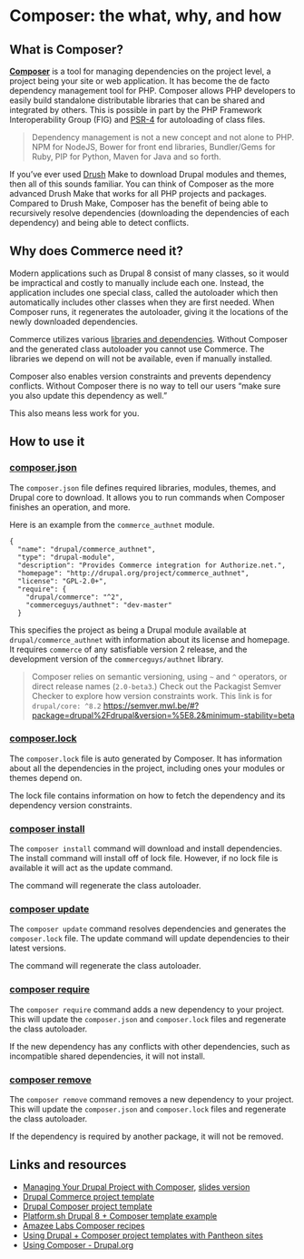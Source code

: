 # Composer: the what, why, and how

## What is Composer?
**[Composer](https://getcomposer.org/)** is a tool for managing dependencies on the project level, a project being your site or web application. It has become the de facto dependency management tool for PHP. Composer allows PHP developers to easily build standalone distributable libraries that can be shared and integrated by others. This is possible in part by the PHP Framework Interoperability Group (FIG) and [PSR-4](http://www.php-fig.org/psr/psr-4/) for autoloading of class files. 

> Dependency management is not a new concept and not alone to PHP. NPM for NodeJS, Bower for front end libraries, Bundler/Gems for Ruby, PIP for Python, Maven for Java and so forth. 

If you’ve ever used [Drush](http://www.drush.org/en/master/) Make to download Drupal modules and themes, then all of this sounds familiar. You can think of Composer as the more advanced Drush Make that works for all PHP projects and packages. Compared to Drush Make, Composer has the benefit of being able to recursively resolve dependencies (downloading the dependencies of each dependency) and being able to detect conflicts.

## Why does Commerce need it?

Modern applications such as Drupal 8 consist of many classes, so it would be impractical and costly to manually include each one. Instead, the application includes one special class, called the autoloader which then automatically includes other classes when they are first needed. When Composer runs, it regenerates the autoloader, giving it the locations of the newly downloaded dependencies.

Commerce utilizes various [libraries and dependencies](v2/building-blocks/index.md). Without Composer and the generated class autoloader you cannot use Commerce. The libraries we depend on will not be available, even if manually installed.

Composer also enables version constraints and prevents dependency conflicts. Without Composer there is no way to tell our users “make sure you also update this dependency as well.” 

This also means less work for you.

## How to use it

### [composer.json](https://getcomposer.org/doc/04-schema.md)
The `composer.json` file defines required libraries, modules, themes, and Drupal core to download. It allows you to run commands when Composer finishes an operation, and more.

Here is an example from the `commerce_authnet` module.

```
{
  "name": "drupal/commerce_authnet",
  "type": "drupal-module",
  "description": "Provides Commerce integration for Authorize.net.",
  "homepage": "http://drupal.org/project/commerce_authnet",
  "license": "GPL-2.0+",
  "require": {
    "drupal/commerce": "^2",
    "commerceguys/authnet": "dev-master"
  }

```

This specifies the project as being a Drupal module available at `drupal/commerce_authnet` with information about its license and homepage. It requires `commerce` of any satisfiable version 2 release, and the development version of the `commerceguys/authnet` library.

> Composer relies on semantic versioning, using `~` and `^` operators, or direct release names (`2.0-beta3`.) 
> Check out the Packagist Semver Checker to explore how version constraints work. This link is for `drupal/core: ^8.2` https://semver.mwl.be/#?package=drupal%2Fdrupal&version=%5E8.2&minimum-stability=beta

### [composer.lock](https://getcomposer.org/doc/01-basic-usage.md#composer-lock-the-lock-file)
The `composer.lock` file is auto generated by Composer. It has information about all the dependencies in the project, including ones your modules or themes depend on.

The lock file contains information on how to fetch the dependency and its dependency version constraints.

### [composer install](https://getcomposer.org/doc/03-cli.md#install)
The `composer install` command will download and install dependencies. The install command will install off of lock file. However, if no lock file is available it will act as the update command.

The command will regenerate the class autoloader.

### [composer update](https://getcomposer.org/doc/03-cli.md#update)
The `composer update` command resolves dependencies and generates the `composer.lock` file. The update command will update dependencies to their latest versions.

The command will regenerate the class autoloader.
### [composer require](https://getcomposer.org/doc/03-cli.md#require)
The `composer require` command adds a new dependency to your project. This will update the `composer.json` and `composer.lock` files and regenerate the class autoloader.

If the new dependency has any conflicts with other dependencies, such as incompatible shared dependencies, it will not install.

### [composer remove](https://getcomposer.org/doc/03-cli.md#remove)
The `composer remove` command removes a new dependency to your project. This will update the `composer.json` and `composer.lock` files and regenerate the class autoloader.

If the dependency is required by another package, it will not be removed.

## Links and resources

*  [Managing Your Drupal Project with Composer](https://glamanate.com/blog/managing-your-drupal-project-composer), [slides version](https://docs.google.com/presentation/d/1PK9q2dBkGHfyEO76bEVpqS61wTgA0LGbru2PECiwUnk/edit?usp=sharing)
* [Drupal Commerce project template](https://github.com/drupalcommerce/project-base)
* [Drupal Composer project template](https://github.com/drupal-composer/drupal-project)
* [Platform.sh Drupal 8 + Composer template example](https://github.com/platformsh/platformsh-example-drupal8)
* [Amazee Labs Composer recipes](https://www.amazeelabs.com/en/blog/drupalcomposerrecipes)
* [Using Drupal + Composer project templates with Pantheon sites](https://pantheon.io/blog/using-composer-relocated-document-root-pantheon)
* [Using Composer - Drupal.org](https://www.drupal.org/docs/develop/using-composer)